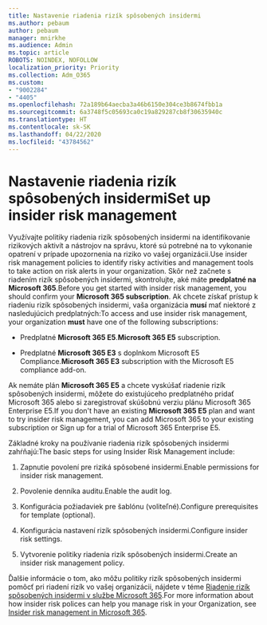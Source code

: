 ```yaml
---
title: Nastavenie riadenia rizík spôsobených insidermi
ms.author: pebaum
author: pebaum
manager: mnirkhe
ms.audience: Admin
ms.topic: article
ROBOTS: NOINDEX, NOFOLLOW
localization_priority: Priority
ms.collection: Adm_O365
ms.custom:
- "9002284"
- "4405"
ms.openlocfilehash: 72a189b64aecba3a46b6150e304ce3b8674fbb1a
ms.sourcegitcommit: 6a3748f5c05693ca0c19a829287cb8f30635940c
ms.translationtype: HT
ms.contentlocale: sk-SK
ms.lasthandoff: 04/22/2020
ms.locfileid: "43784562"
---
```

# <a name="set-up-insider-risk-management"></a><span data-ttu-id="0cc02-102">Nastavenie riadenia rizík spôsobených insidermi</span><span class="sxs-lookup"><span data-stu-id="0cc02-102">Set up insider risk management</span></span>

<span data-ttu-id="0cc02-103">Využívajte politiky riadenia rizík spôsobených insidermi na identifikovanie rizikových aktivít a nástrojov na správu, ktoré sú potrebné na to vykonanie opatrení v prípade upozornenia na riziko vo vašej organizácii.</span><span class="sxs-lookup"><span data-stu-id="0cc02-103">Use insider risk management policies to identify risky activities and management tools to take action on risk alerts in your organization.</span></span> <span data-ttu-id="0cc02-104">Skôr než začnete s riadením rizík spôsobených insidermi, skontrolujte, aké máte **predplatné na Microsoft 365**.</span><span class="sxs-lookup"><span data-stu-id="0cc02-104">Before you get started with insider risk management, you should confirm your **Microsoft 365 subscription**.</span></span> <span data-ttu-id="0cc02-105">Ak chcete získať prístup k riadeniu rizík spôsobených insidermi, vaša organizácia **musí** mať niektoré z nasledujúcich predplatných:</span><span class="sxs-lookup"><span data-stu-id="0cc02-105">To access and use insider risk management, your organization **must** have one of the following subscriptions:</span></span>

- <span data-ttu-id="0cc02-106">Predplatné **Microsoft 365 E5**.</span><span class="sxs-lookup"><span data-stu-id="0cc02-106">**Microsoft 365 E5** subscription.</span></span>

- <span data-ttu-id="0cc02-107">Predplatné **Microsoft 365 E3** s doplnkom Microsoft E5 Compliance.</span><span class="sxs-lookup"><span data-stu-id="0cc02-107">**Microsoft 365 E3** subscription with the Microsoft E5 compliance add-on.</span></span>

<span data-ttu-id="0cc02-108">Ak nemáte plán **Microsoft 365 E5** a chcete vyskúšať riadenie rizík spôsobených insidermi, môžete do existujúceho predplatného pridať Microsoft 365 alebo si zaregistrovať skúšobnú verziu plánu Microsoft 365 Enterprise E5.</span><span class="sxs-lookup"><span data-stu-id="0cc02-108">If you don't have an existing **Microsoft 365 E5** plan and want to try insider risk management, you can add Microsoft 365 to your existing subscription or Sign up for a trial of Microsoft 365 Enterprise E5.</span></span>

<span data-ttu-id="0cc02-109">Základné kroky na používanie riadenia rizík spôsobených insidermi zahŕňajú:</span><span class="sxs-lookup"><span data-stu-id="0cc02-109">The basic steps for using Insider Risk Management include:</span></span>

1. <span data-ttu-id="0cc02-110">Zapnutie povolení pre riziká spôsobené insidermi.</span><span class="sxs-lookup"><span data-stu-id="0cc02-110">Enable permissions for insider risk management.</span></span>

2. <span data-ttu-id="0cc02-111">Povolenie denníka auditu.</span><span class="sxs-lookup"><span data-stu-id="0cc02-111">Enable the audit log.</span></span>

3. <span data-ttu-id="0cc02-112">Konfigurácia požiadaviek pre šablónu (voliteľné).</span><span class="sxs-lookup"><span data-stu-id="0cc02-112">Configure prerequisites for template (optional).</span></span>

4. <span data-ttu-id="0cc02-113">Konfigurácia nastavení rizík spôsobených insidermi.</span><span class="sxs-lookup"><span data-stu-id="0cc02-113">Configure insider risk settings.</span></span>

5. <span data-ttu-id="0cc02-114">Vytvorenie politiky riadenia rizík spôsobených insidermi.</span><span class="sxs-lookup"><span data-stu-id="0cc02-114">Create an insider risk management policy.</span></span>

<span data-ttu-id="0cc02-115">Ďalšie informácie o tom, ako môžu politiky rizík spôsobených insidermi pomôcť pri riadení rizík vo vašej organizácii, nájdete v téme [Riadenie rizík spôsobených insidermi v službe Microsoft 365](https://go.microsoft.com/fwlink/?linkid=2123907).</span><span class="sxs-lookup"><span data-stu-id="0cc02-115">For more information about how insider risk polices can help you manage risk in your Organization, see [Insider risk management in Microsoft 365](https://go.microsoft.com/fwlink/?linkid=2123907).</span></span>
